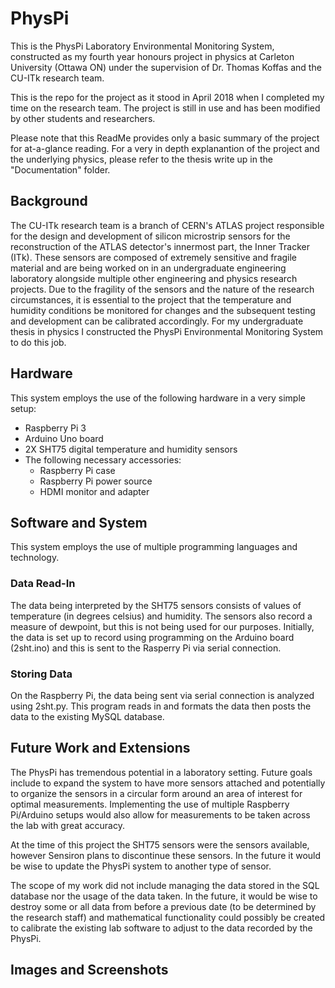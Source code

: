 # PhysPi

This is the PhysPi Laboratory Environmental Monitoring System, constructed as my fourth year honours project in physics at Carleton University (Ottawa ON) under the supervision of Dr. Thomas Koffas and the CU-ITk research team.

This is the repo for the project as it stood in April 2018 when I completed my time on the research team. The project is still in use and has been modified by other students and researchers.

Please note that this ReadMe provides only a basic summary of the project for at-a-glance reading.  For a very in depth explanantion of the project and the underlying physics, please refer to the thesis write up in the "Documentation" folder.

## Background

The CU-ITk research team is a branch of CERN's ATLAS project responsible for the design and development of silicon microstrip sensors for the reconstruction of the ATLAS detector's innermost part, the Inner Tracker (ITk).  These sensors are composed of extremely sensitive and fragile material and are being worked on in an undergraduate engineering laboratory alongside multiple other engineering and physics research projects.  Due to the fragility of the sensors and the nature of the research circumstances, it is essential to the project that the temperature and humidity conditions be monitored for changes and the subsequent testing and development can be calibrated accordingly.  For my undergraduate thesis in physics I constructed the PhysPi Environmental Monitoring System to do this job.

## Hardware

This system employs the use of the following hardware in a very simple setup:

* Raspberry Pi 3
* Arduino Uno board
* 2X SHT75 digital temperature and humidity sensors
* The following necessary accessories:
  * Raspberry Pi case
  * Raspberry Pi power source
  * HDMI monitor and adapter

## Software and System

This system employs the use of multiple programming languages and technology.

### Data Read-In

The data being interpreted by the SHT75 sensors consists of values of temperature (in degrees celsius) and humidity. The sensors also record a measure of dewpoint, but this is not being used for our purposes.  Initially, the data is set up to record using programming on the Arduino board (2sht.ino) and this is sent to the Rasperry Pi via serial connection.

### Storing Data

On the Raspberry Pi, the data being sent via serial connection is analyzed using 2sht.py.  This program reads in and formats the data then posts the data to the existing MySQL database.

## Future Work and Extensions

The PhysPi has tremendous potential in a laboratory setting. Future goals include to expand the system to have more sensors attached and potentially to organize the sensors in a circular form around an area of interest for optimal measurements.  Implementing the use of multiple Raspberry Pi/Arduino setups would also allow for measurements to be taken across the lab with great accuracy.

At the time of this project the SHT75 sensors were the sensors available, however Sensiron plans to discontinue these sensors.  In the future it would be wise to update the PhysPi system to another type of sensor.

The scope of my work did not include managing the data stored in the SQL database nor the usage of the data taken.  In the future, it would be wise to destroy some or all data from before a previous date (to be determined by the research staff) and mathematical functionality could possibly be created to calibrate the existing lab software to adjust to the data recorded by the PhysPi.

## Images and Screenshots
